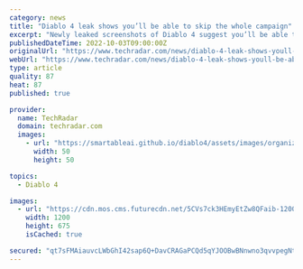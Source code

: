 ```yaml
---
category: news
title: "Diablo 4 leak shows you’ll be able to skip the whole campaign"
excerpt: "Newly leaked screenshots of Diablo 4 suggest you’ll be able to skip the upcoming action RPG’s main campaign. The details of how campaign skipping will work are unclear. It’s not obvious whether you’ll ..."
publishedDateTime: 2022-10-03T09:00:00Z
originalUrl: "https://www.techradar.com/news/diablo-4-leak-shows-youll-be-able-to-skip-the-whole-campaign"
webUrl: "https://www.techradar.com/news/diablo-4-leak-shows-youll-be-able-to-skip-the-whole-campaign"
type: article
quality: 87
heat: 87
published: true

provider:
  name: TechRadar
  domain: techradar.com
  images:
    - url: "https://smartableai.github.io/diablo4/assets/images/organizations/techradar.com-50x50.jpg"
      width: 50
      height: 50

topics:
  - Diablo 4

images:
  - url: "https://cdn.mos.cms.futurecdn.net/5CVs7ck3HEmyEtZw8QFaib-1200-80.jpg"
    width: 1200
    height: 675
    isCached: true

secured: "qt7sFMAiauvcLWbGhI42sap6Q+DavCRAGaPCQd5qYJOOBwBNnwno3qvvpegNtwFW+qQuMenFllXw+OjM2TNh8GBAwkWERF2pZ4vAeALNjjTnNZ6Num+TFGKJMhHw63IWBT+x7AtlCxG+zpPn6BcXlK5P87M/BCxFU7wMUyMzFLQNPfhFjvJWB7GEl5ZDO9v8gQd0EEQ9hzw8GF3oHKUIlH7U+JYxuF9e5SeEthZb8zTuzFgvqQw4FbWW5H0mD0zMqSrdfaeh9jKqYk3jyOSDZRz6RfxBbRqju78SEC6A3d4NAhZWX1guhyZgKfe2Oq3rQN/ZXGlRrm4Jc+vchgALp5qZQJfhQMPKD7Dywe7CUdE=;7Pd7JAQrEnkcpxwvHwAHgg=="
---
```


